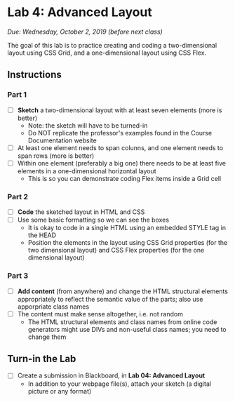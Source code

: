# Lab 4: Advanced Layout

*Due: Wednesday, October 2, 2019 (before next class)* 

The goal of this lab is to practice creating and coding a two-dimensional layout using CSS Grid, and a one-dimensional layout using CSS Flex.

## Instructions

### Part 1

- [ ] **Sketch** a two-dimensional layout with at least seven elements (more is better)
  - Note: the sketch will have to be turned-in
  - Do NOT replicate the professor's examples found in the Course Documentation website
- [ ] At least one element needs to span colunns, and one element needs to span rows (more is better)
- [ ] Within one element (preferably a big one) there needs to be at least five elements in a one-dimensional horizontal layout
  - This is so you can demonstrate coding Flex items inside a Grid cell

### Part 2

- [ ] **Code** the sketched layout in HTML and CSS 
- [ ] Use some basic formatting so we can see the boxes
  - It is okay to code in a single HTML using an embedded STYLE tag in the HEAD  
  - Position the elements in the layout using CSS Grid properties (for the two dimensional layout) and CSS Flex properties (for the one dimensional layout)

### Part 3

- [ ] **Add content** (from anywhere) and change the HTML structural elements appropriately to reflect the semantic value of the parts; also use apporpriate class names
- [ ] The content must make sense altogether, i.e. not random
  - The HTML structural elements and class names from online code generators might use DIVs and non-useful class names; you need to change them

## Turn-in the Lab

- [ ] Create a submission in Blackboard, in **Lab 04: Advanced Layout**
  - In addition to your webpage file(s), attach your sketch (a digital picture or any format)

